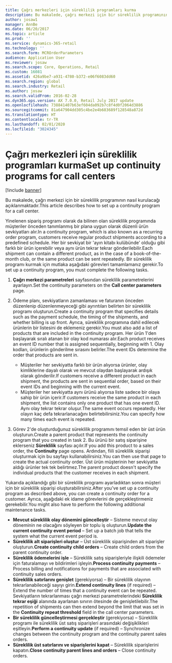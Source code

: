 ```yaml
---
title: Çağrı merkezleri için süreklilik programları kurma
description: Bu makalede, çağrı merkezi için bir süreklilik programının nasıl kurulacağı açıklanmaktadır.
author: josaw1
manager: AnnBe
ms.date: 06/20/2017
ms.topic: article
ms.prod: ''
ms.service: dynamics-365-retail
ms.technology: ''
ms.search.form: MCROrderParameters
audience: Application User
ms.reviewer: josaw
ms.search.scope: Core, Operations, Retail
ms.custom: 16081
ms.assetid: 426a9be7-a931-4780-b372-e06f6083dd60
ms.search.region: global
ms.search.industry: Retail
ms.author: josaw
ms.search.validFrom: 2016-02-28
ms.dyn365.ops.version: AX 7.0.0, Retail July 2017 update
ms.openlocfilehash: 738841407b63ef604da092b7c8f4d0f2064d3886
ms.sourcegitcommit: 81a647904dd305c4be2e4b683689f128548a872d
ms.translationtype: HT
ms.contentlocale: tr-TR
ms.lasthandoff: 02/01/2020
ms.locfileid: "3024345"
---
```

# <a name="set-up-continuity-programs-for-call-centers"></a><span data-ttu-id="6b12c-103">Çağrı merkezleri için süreklilik programları kurma</span><span class="sxs-lookup"><span data-stu-id="6b12c-103">Set up continuity programs for call centers</span></span>

[!include [banner](includes/banner.md)]

<span data-ttu-id="6b12c-104">Bu makalede, çağrı merkezi için bir süreklilik programının nasıl kurulacağı açıklanmaktadır.</span><span class="sxs-lookup"><span data-stu-id="6b12c-104">This article describes how to set up a continuity program for a call center.</span></span>

<span data-ttu-id="6b12c-105">Yinelenen sipariş programı olarak da bilinen olan süreklilik programında müşteriler önceden tanımlanmış bir plana uygun olarak düzenli ürün sevkiyatları alır.</span><span class="sxs-lookup"><span data-stu-id="6b12c-105">In a continuity program, which is also known as a recurring order program, customers receive regular product shipments according to a predefined schedule.</span></span> <span data-ttu-id="6b12c-106">Her bir sevkiyat bir 'ayın kitabı kulübünde' olduğu gibi farklı bir ürün içerebilir veya aynı ürün tekrar tekrar gönderilebilir.</span><span class="sxs-lookup"><span data-stu-id="6b12c-106">Each shipment can contain a different product, as in the case of a book-of-the-month club, or the same product can be sent repeatedly.</span></span> <span data-ttu-id="6b12c-107">Bir süreklilik programı kurmak için mutlaka aşağıdaki görevleri tamamlamanız gerekir.</span><span class="sxs-lookup"><span data-stu-id="6b12c-107">To set up a continuity program, you must complete the following tasks.</span></span>

1. <span data-ttu-id="6b12c-108">**Çağrı merkezi parametreleri** sayfasından süreklilik parametrelerini ayarlayın.</span><span class="sxs-lookup"><span data-stu-id="6b12c-108">Set the continuity parameters on the **Call center parameters** page.</span></span>
2. <span data-ttu-id="6b12c-109">Ödeme planı, sevkiyatların zamanlaması ve faturanın önceden düzenlenip düzenlenmeyeceği gibi ayrıntıları belirten bir süreklilik programı oluşturun.</span><span class="sxs-lookup"><span data-stu-id="6b12c-109">Create a continuity program that specifies details such as the payment schedule, the timing of the shipments, and whether billing is up front.</span></span> <span data-ttu-id="6b12c-110">Ayrıca, süreklilik programına dahil edilecek ürünlerin bir listesini de eklemeniz gerekir.</span><span class="sxs-lookup"><span data-stu-id="6b12c-110">You must also add a list of products that are included in the continuity program.</span></span> <span data-ttu-id="6b12c-111">Her ürün 1'den başlayarak sıralı atanan bir olay kod numarası alır.</span><span class="sxs-lookup"><span data-stu-id="6b12c-111">Each product receives an event ID number that is assigned sequentially, beginning with 1.</span></span> <span data-ttu-id="6b12c-112">Olay kodları, ürünlerin gönderilme sırasını belirler.</span><span class="sxs-lookup"><span data-stu-id="6b12c-112">The event IDs determine the order that products are sent in.</span></span>

    - <span data-ttu-id="6b12c-113">Müşteriler her sevkiyatta farklı bir ürün alıyorsa ürünler, olay kimliklerine dayalı olarak ve mevcut olaydan başlayarak ardışık olarak gönderilir.</span><span class="sxs-lookup"><span data-stu-id="6b12c-113">If customers receive a different product in each shipment, the products are sent in sequential order, based on their event IDs and beginning with the current event.</span></span>
    - <span data-ttu-id="6b12c-114">Müşteriler her sevkiyatta aynı ürünü alıyorsa liste sadece bir olaya sahip bir ürün içerir.</span><span class="sxs-lookup"><span data-stu-id="6b12c-114">If customers receive the same product in each shipment, the list contains only one product that has one event ID.</span></span> <span data-ttu-id="6b12c-115">Aynı olay tekrar tekrar oluşur.</span><span class="sxs-lookup"><span data-stu-id="6b12c-115">The same event occurs repeatedly.</span></span> <span data-ttu-id="6b12c-116">Her olayın kaç defa tekrarlanacağını belirtebilirsiniz.</span><span class="sxs-lookup"><span data-stu-id="6b12c-116">You can specify how many times each event is repeated.</span></span>

3. <span data-ttu-id="6b12c-117">Görev 2'de oluşturduğunuz süreklilik programını temsil eden bir üst ürün oluşturun.</span><span class="sxs-lookup"><span data-stu-id="6b12c-117">Create a parent product that represents the continuity program that you created in task 2.</span></span> <span data-ttu-id="6b12c-118">Bu ürünü bir satış siparişine eklerseniz **Süreklilik** sayfası açılır.</span><span class="sxs-lookup"><span data-stu-id="6b12c-118">If you add this product to a sales order, the **Continuity** page opens.</span></span> <span data-ttu-id="6b12c-119">Ardından, fiili süreklilik siparişi oluşturmak için bu sayfayı kullanabilirsiniz.</span><span class="sxs-lookup"><span data-stu-id="6b12c-119">You can then use that page to create the actual continuity order.</span></span> <span data-ttu-id="6b12c-120">Üst ürün müşterinin her sevkiyatta aldığı ürünler tek tek belirtmez.</span><span class="sxs-lookup"><span data-stu-id="6b12c-120">The parent product doesn't specify the individual products that the customer receives in each shipment.</span></span>

<span data-ttu-id="6b12c-121">Yukarıda açıklandığı gibi bir süreklilik programı ayarladıktan sonra müşteri için bir süreklilik siparişi oluşturabilirsiniz.</span><span class="sxs-lookup"><span data-stu-id="6b12c-121">After you've set up a continuity program as described above, you can create a continuity order for a customer.</span></span> <span data-ttu-id="6b12c-122">Ayrıca, aşağıdaki ek idame görevlerini de gerçekleştirmeniz gerekebilir.</span><span class="sxs-lookup"><span data-stu-id="6b12c-122">You might also have to perform the following additional maintenance tasks.</span></span>

- <span data-ttu-id="6b12c-123">**Mevcut süreklilik olay dönemini güncelleştir** – Sisteme mevcut olay döneminin ne olacağını söyleyen bir toplu iş oluşturun.</span><span class="sxs-lookup"><span data-stu-id="6b12c-123">**Update the current continuity event period** – Set up a batch job that tells the system what the current event period is.</span></span>
- <span data-ttu-id="6b12c-124">**Süreklilik alt siparişleri oluştur** – Üst süreklilik siparişinden alt siparişler oluşturun.</span><span class="sxs-lookup"><span data-stu-id="6b12c-124">**Create continuity child orders** – Create child orders from the parent continuity order.</span></span>
- <span data-ttu-id="6b12c-125">**Süreklilik ödemelerini işle** – Süreklilik satış siparişleriyle ilişkili ödemeler için faturalamayı ve bildirimleri işleyin.</span><span class="sxs-lookup"><span data-stu-id="6b12c-125">**Process continuity payments** – Process billing and notifications for payments that are associated with continuity sales orders.</span></span>
- <span data-ttu-id="6b12c-126">**Süreklilik satırlarını genişlet** (gerekiyorsa) – Bir süreklilik olayının tekrarlanabileceği sayıyı girin.</span><span class="sxs-lookup"><span data-stu-id="6b12c-126">**Extend continuity lines** (if required) – Extend the number of times that a continuity event can be repeated.</span></span> <span data-ttu-id="6b12c-127">Sevkiyatların tekrarlanması çağrı merkezi parametrelerindeki **Süreklilik tekrar eşiği** alanında ayarlanan sınırın ötesinde de genişletilebilir.</span><span class="sxs-lookup"><span data-stu-id="6b12c-127">The repetition of shipments can then extend beyond the limit that was set in the **Continuity repeat threshold** field in the call center parameters.</span></span>
- <span data-ttu-id="6b12c-128">**Bir süreklilik güncelleştirmesi gerçekleştir** (gerekiyorsa) – Süreklilik programı ile süreklilik üst satış siparişleri arasındaki değişiklikleri eşitleyin.</span><span class="sxs-lookup"><span data-stu-id="6b12c-128">**Perform a continuity update** (if required) – Synchronize changes between the continuity program and the continuity parent sales orders.</span></span>
- <span data-ttu-id="6b12c-129">**Süreklilik üst satırlarını ve siparişlerini kapat** – Süreklilik siparişlerini kapatın.</span><span class="sxs-lookup"><span data-stu-id="6b12c-129">**Close continuity parent lines and orders** – Close continuity orders.</span></span>
